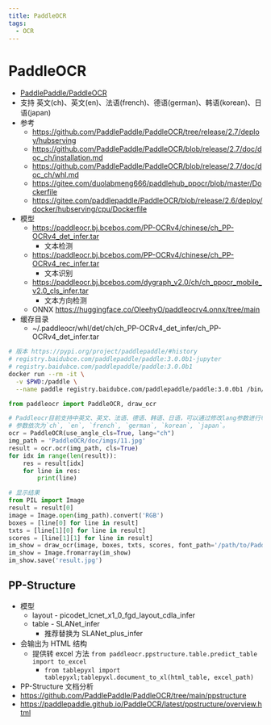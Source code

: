 ```yaml
---
title: PaddleOCR
tags:
  - OCR
---
```


# PaddleOCR

- [PaddlePaddle/PaddleOCR](https://github.com/PaddlePaddle/PaddleOCR)
- 支持 英文(ch)、英文(en)、法语(french)、德语(german)、韩语(korean)、日语(japan)
- 参考
  - https://github.com/PaddlePaddle/PaddleOCR/tree/release/2.7/deploy/hubserving
  - https://github.com/PaddlePaddle/PaddleOCR/blob/release/2.7/doc/doc_ch/installation.md
  - https://github.com/PaddlePaddle/PaddleOCR/blob/release/2.7/doc/doc_ch/whl.md
  - https://gitee.com/duolabmeng666/paddlehub_ppocr/blob/master/Dockerfile
  - https://gitee.com/paddlepaddle/PaddleOCR/blob/release/2.6/deploy/docker/hubserving/cpu/Dockerfile
- 模型
  - https://paddleocr.bj.bcebos.com/PP-OCRv4/chinese/ch_PP-OCRv4_det_infer.tar
    - 文本检测
  - https://paddleocr.bj.bcebos.com/PP-OCRv4/chinese/ch_PP-OCRv4_rec_infer.tar
    - 文本识别
  - https://paddleocr.bj.bcebos.com/dygraph_v2.0/ch/ch_ppocr_mobile_v2.0_cls_infer.tar
    - 文本方向检测
  - ONNX https://huggingface.co/OleehyO/paddleocrv4.onnx/tree/main
- 缓存目录
  - ~/.paddleocr/whl/det/ch/ch_PP-OCRv4_det_infer/ch_PP-OCRv4_det_infer.tar

```bash
# 版本 https://pypi.org/project/paddlepaddle/#history
# registry.baidubce.com/paddlepaddle/paddle:3.0.0b1-jupyter
# registry.baidubce.com/paddlepaddle/paddle:3.0.0b1
docker run --rm -it \
  -v $PWD:/paddle \
  --name paddle registry.baidubce.com/paddlepaddle/paddle:3.0.0b1 /bin/bash
```

```py
from paddleocr import PaddleOCR, draw_ocr

# Paddleocr目前支持中英文、英文、法语、德语、韩语、日语，可以通过修改lang参数进行切换
# 参数依次为`ch`, `en`, `french`, `german`, `korean`, `japan`。
ocr = PaddleOCR(use_angle_cls=True, lang="ch")
img_path = 'PaddleOCR/doc/imgs/11.jpg'
result = ocr.ocr(img_path, cls=True)
for idx in range(len(result)):
    res = result[idx]
    for line in res:
        print(line)

# 显示结果
from PIL import Image
result = result[0]
image = Image.open(img_path).convert('RGB')
boxes = [line[0] for line in result]
txts = [line[1][0] for line in result]
scores = [line[1][1] for line in result]
im_show = draw_ocr(image, boxes, txts, scores, font_path='/path/to/PaddleOCR/doc/fonts/simfang.ttf')
im_show = Image.fromarray(im_show)
im_show.save('result.jpg')
```

## PP-Structure

- 模型
  - layout - picodet_lcnet_x1_0_fgd_layout_cdla_infer
  - table - SLANet_infer
    - 推荐替换为 SLANet_plus_infer
- 会输出为 HTML 结构
  - 提供转 excel 方法 `from paddleocr.ppstructure.table.predict_table import to_excel`
    - `from tablepyxl import tablepyxl;tablepyxl.document_to_xl(html_table, excel_path)`
- PP-Structure 文档分析
- https://github.com/PaddlePaddle/PaddleOCR/tree/main/ppstructure
- https://paddlepaddle.github.io/PaddleOCR/latest/ppstructure/overview.html
